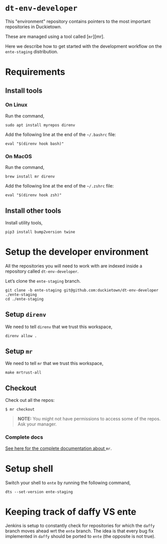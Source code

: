 # `dt-env-developer`

This "environment" repository contains pointers to the most important repositories in Duckietown. 

These are managed using a tool called [`mr`][mr].

Here we describe how to get started with the development workflow on the `ente-staging` distribution.

# Requirements

## Install tools

### **On Linux**

Run the command,

``` 
sudo apt install myrepos direnv
```

Add the following line at the end of the `~/.bashrc` file:

```
eval "$(direnv hook bash)"
```

### **On MacOS**

Run the command,

``` 
brew install mr direnv
```

Add the following line at the end of the `~/.zshrc` file:

```
eval "$(direnv hook zsh)"
```

## Install other tools

Install utility tools,

``` 
pip3 install bump2version twine
```



# Setup the developer environment

All the repositories you will need to work with are indexed inside a repository called `dt-env-developer`.

Let’s clone the `ente-staging` branch.

``` 
git clone -b ente-staging git@github.com:duckietown/dt-env-developer ./ente-staging
cd ./ente-staging
```

## Setup `direnv`

We need to tell `direnv` that we trust this workspace,

``` 
direnv allow .
```

## Setup `mr`

We need to tell `mr` that we trust this workspace,

``` 
make mrtrust-all
```

## Checkout

Check out all the repos:

``` 
$ mr checkout
```

> **NOTE:**  You might not have permissions to access some of the repos. Ask your manager.

### Complete docs

[See here for the complete documentation about ](http://myrepos.branchable.com/)`mr`.



# Setup shell

Switch your shell to `ente` by running the following command,

``` 
dts --set-version ente-staging
```

# Keeping track of daffy VS ente

Jenkins is setup to constantly check for repositories for which the `daffy` branch moves ahead wrt the `ente` branch. The idea is that every bug fix implemented in `daffy` should be ported to `ente` (the opposite is not true).
